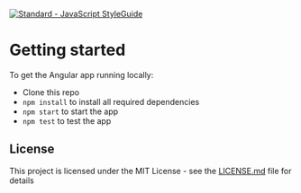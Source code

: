 [![Standard - JavaScript StyleGuide](https://img.shields.io/badge/code%20style-standard-brightgreen.svg)](http://standardjs.com/)

# Getting started

To get the Angular app running locally:

- Clone this repo
- `npm install` to install all required dependencies
- `npm start` to start the app
- `npm test` to test the app

## License
This project is licensed under the MIT License - see the [LICENSE.md](LICENSE.md) file for details

